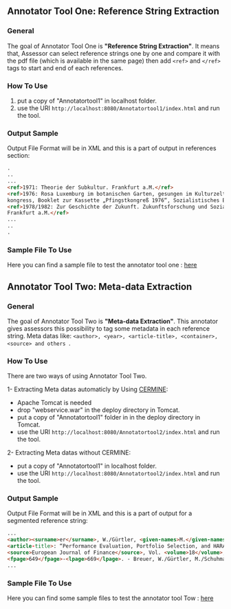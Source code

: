 ## Annotator Tool One: Reference String Extraction
### General
The goal of Annotator Tool One is **"Reference String Extraction"**. It means that, Assessor can select reference strings one by one and compare it with the pdf file (which is available in the same page) then add ```<ref>``` and ```</ref>``` tags to start and end of each references.

### How To Use
1. put a copy of "Annotatortool1" in localhost folder. 
2. use the URI ```http://localhost:8080/Annotatortool1/index.html``` and run the tool.

### Output Sample
Output File Format will be in XML and this is a part of output in references section:
```html
.
..
...
<ref>1971: Theorie der Subkultur. Frankfurt a.M.</ref>
<ref>1976: Rosa Luxemburg im botanischen Garten, gesungen im Kulturzelt aufdem Pfingst­
kongress, Booklet zur Kassette „Pfingstkongreß 1976“, Sozialistisches Bürol985</ref>
<ref>1978/1982: Zur Geschichte der Zukunft. Zukunftsforschung und Sozialismus, Band 1.
Frankfurt a.M.</ref>
...
..
.
```
### Sample File To Use
Here you can find a sample file to test the annotator tool one : [here](https://github.com/exciteproject/Annotator_tool/blob/master/TestFiles/anno1)

## Annotator Tool Two: Meta-data Extraction
### General
The goal of Annotator Tool Two is **"Meta-data Extraction"**.
This annotator gives assessors this possibility to tag some metadata in each reference string.
Meta datas like: ```<author>, <year>, <article-title>, <container>, <source> and others ```.

### How To Use
There are two ways of using Annotator Tool Two.

1- Extracting Meta datas automaticly by Using [CERMINE](https://github.com/CeON/CERMINE):
* Apache Tomcat is needed
* drop "webservice.war" in the deploy directory in Tomcat.
* put a copy of "Annotatortool1" folder in in the deploy directory in Tomcat.
* use the URI ```http://localhost:8080/Annotatortool2/index.html``` and run the tool.

2- Extracting Meta datas without CERMINE:
* put a copy of "Annotatortool1" in localhost folder. 
* use the URI ```http://localhost:8080/Annotatortool2/index.html``` and run the tool.

### Output Sample
Output File Format will be in XML and this is a part of output for a segmented reference string:

```html
...
<author><surname>er</surname>, W./Gürtler, <given-names>M.</given-names></author> (<year>2006</year>)
<article-title>: “Performance Evaluation, Portfolio Selection, and HARA Utility”</article-title>, 
<source>European Journal of Finance</source>, Vol. <volume>18</volume>, pp. 
<fpage>649</fpage>-<lpage>669</lpage>. - Breuer, W./Gürtler, M./Schuhmacher,
...
```
### Sample File To Use
Here you can find some sample files to test the annotator tool Tow : [here](https://github.com/exciteproject/Annotator_tool/blob/master/TestFiles/anno2)